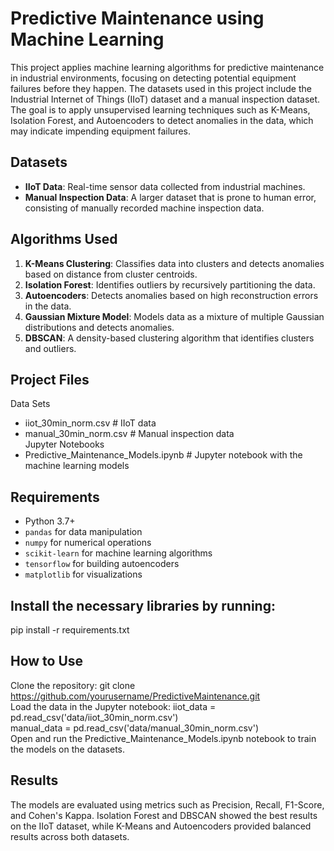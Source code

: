 # Predictive Maintenance using Machine Learning
This project applies machine learning algorithms for predictive maintenance in industrial environments, focusing on detecting potential equipment failures before they happen. 
The datasets used in this project include the Industrial Internet of Things (IIoT) dataset and a manual inspection dataset. 
The goal is to apply unsupervised learning techniques such as K-Means, Isolation Forest, and Autoencoders to detect anomalies in the data, which may indicate impending equipment failures. 

## Datasets
- **IIoT Data**: Real-time sensor data collected from industrial machines.
- **Manual Inspection Data**: A larger dataset that is prone to human error, consisting of manually recorded machine inspection data.

## Algorithms Used
1. **K-Means Clustering**: Classifies data into clusters and detects anomalies based on distance from cluster centroids.
2. **Isolation Forest**: Identifies outliers by recursively partitioning the data.
3. **Autoencoders**: Detects anomalies based on high reconstruction errors in the data.
4. **Gaussian Mixture Model**: Models data as a mixture of multiple Gaussian distributions and detects anomalies.
5. **DBSCAN**: A density-based clustering algorithm that identifies clusters and outliers.

## Project Files
Data Sets  
- iiot_30min_norm.csv  # IIoT data  
- manual_30min_norm.csv  # Manual inspection data  
Jupyter Notebooks  
- Predictive_Maintenance_Models.ipynb  # Jupyter notebook with the machine learning models  


## Requirements
- Python 3.7+
- `pandas` for data manipulation
- `numpy` for numerical operations
- `scikit-learn` for machine learning algorithms
- `tensorflow` for building autoencoders
- `matplotlib` for visualizations

## Install the necessary libraries by running:  
pip install -r requirements.txt  

## How to Use
Clone the repository:
  git clone https://github.com/yourusername/PredictiveMaintenance.git  
Load the data in the Jupyter notebook:
  iiot_data = pd.read_csv('data/iiot_30min_norm.csv')  
  manual_data = pd.read_csv('data/manual_30min_norm.csv')  
Open and run the Predictive_Maintenance_Models.ipynb notebook to train the models on the datasets.

## Results
The models are evaluated using metrics such as Precision, Recall, F1-Score, and Cohen's Kappa.
Isolation Forest and DBSCAN showed the best results on the IIoT dataset, while K-Means and Autoencoders provided balanced results across both datasets.

